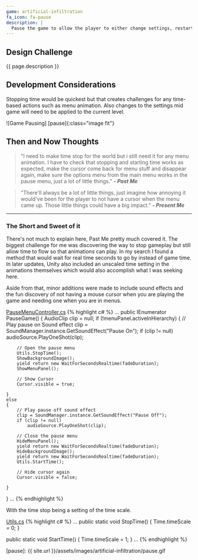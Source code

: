```yaml
---
game: artificial-infiltration
fa_icon: fa-pause
description: |
  Pause the game to allow the player to either change settings, restart, or quit. 
---
```


## Design Challenge

{{ page.description }}

## Development Considerations

Stopping time would be quickest but that creates challenges for any time-based actions such as menu animation. Also changes to the settings mid game will need to be applied to the current level. 

![Game Pausing] [pause]{:class="image fit"}

<!--excerpt_end-->

## Then and Now Thoughts

> "I need to make time stop for the world but i still need it for any menu animation. I have to check that stopping and starting time works as expected, make the cursor come back for menu stuff and disappear again, make sure the options menu from the main menu works in the pause menu, just a lot of little things." 
**_- Past Me_**

> "There'll always be a lot of little things, just imagine how annoying it would've been for the player to not have a cursor when the menu came up. Those little things could have a big impact."
**_- Present Me_**

---

### The Short and Sweet of it

There's not much to explain here, Past Me pretty much covered it. The biggest challenge for me was discovering the way to stop gameplay but still allow time to flow so that animations can play. In my search I found a method that would wait for real time seconds to go by instead of game time. In later updates, Unity also included an unscaled time setting in the animations themselves which would also accomplish what I was seeking here. 

Aside from that, minor additions were made to include sound effects and the fun discovery of not having a mouse cursor when you are playing the game and needing one when you are in menus. 

[PauseMenuController.cs]
{% highlight c# %}
...
public IEnumerator PauseGame()
{
    AudioClip clip = null;
    if (!menuPanel.activeInHierarchy)
    {
        // Play pause on Sound effect
        clip = SoundManager.instance.GetSoundEffect("Pause On");
        if (clip != null)
            audioSource.PlayOneShot(clip);

        // Open the pause menu
        Utils.StopTime();
        ShowBackgroundImage();
        yield return new WaitForSecondsRealtime(fadeDuration);
        ShowMenuPanel();

        // Show Cursor
        Cursor.visible = true;

    }
    else
    {
        // Play pause off sound effect
        clip = SoundManager.instance.GetSoundEffect("Pause Off");
        if (clip != null)
            audioSource.PlayOneShot(clip);

        // Close the pause menu
        HideMenuPanel();
        yield return new WaitForSecondsRealtime(fadeDuration);
        HideBackgroundImage();
        yield return new WaitForSecondsRealtime(fadeDuration);
        Utils.StartTime();

        // Hide cursor again
        Cursor.visible = false;

    }
}
...
{% endhighlight %}

With the time stop being a setting of the time scale.

[Utils.cs]
{% highlight c# %}
...
public static void StopTime()
{
    Time.timeScale = 0;
}

public static void StartTime()
{
    Time.timeScale = 1;
}
...
{% endhighlight %}


[pause]: {{ site.url }}/assets/images/artificial-infiltration/pause.gif

[PauseMenuController.cs]:		https://github.com/Kpable/Artificial-Infiltration/blob/master/Scripts/UI/PauseMenuController.cs
[Utils.cs]:                 https://github.com/Kpable/Artificial-Infiltration/blob/master/Scripts/Utils.cs